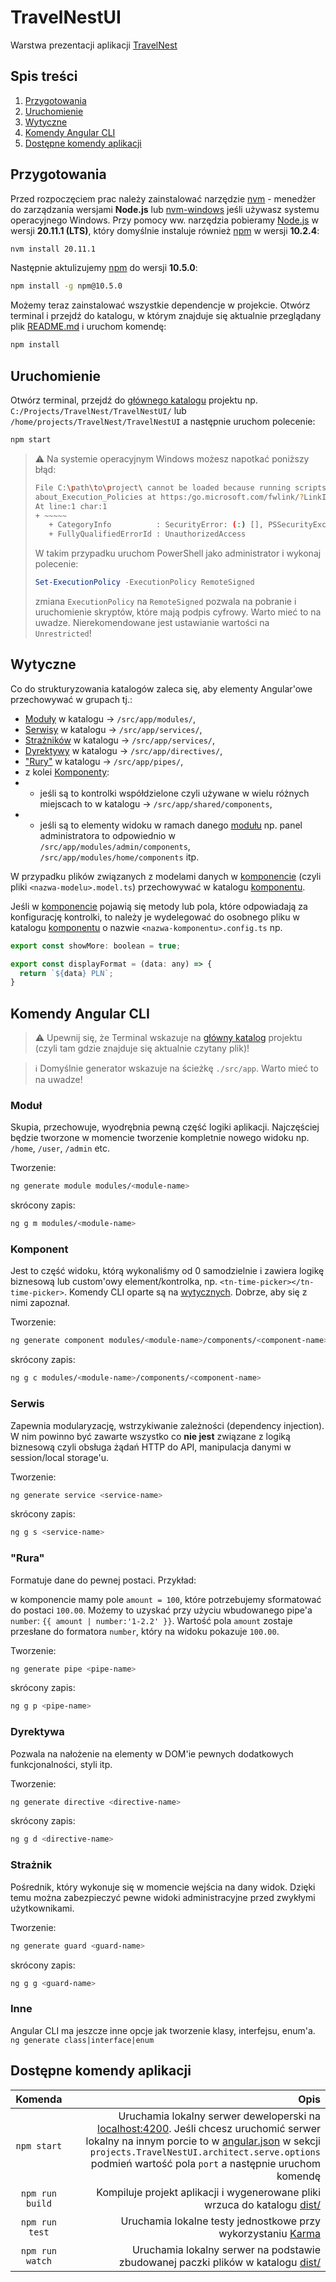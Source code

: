 # TravelNestUI
Warstwa prezentacji aplikacji [TravelNest](https://github.com/PLProjektKompetencyjny/PK_6IO1z_Projekt4)

## Spis treści
1. [Przygotowania](#przygotowania)
2. [Uruchomienie](#uruchomienie)
3. [Wytyczne](#wytyczne)
4. [Komendy Angular CLI](#komendy-angular-cli)
5. [Dostępne komendy aplikacji](#dostępne-komendy-aplikacji)

## Przygotowania
Przed rozpoczęciem prac należy zainstalować narzędzie [nvm](https://github.com/nvm-sh/nvm) - menedżer do zarządzania wersjami **Node.js** lub [nvm-windows](https://github.com/nvm-sh/nvm) jeśli używasz systemu operacyjnego Windows.
Przy pomocy ww. narzędzia pobieramy [Node.js](https://nodejs.org/en/download/) w wersji **20.11.1 (LTS)**, który domyślnie instaluje również [npm](https://www.npmjs.com/) w wersji **10.2.4**:
```bash
nvm install 20.11.1
```

Następnie aktulizujemy [npm](https://www.npmjs.com/) do wersji **10.5.0**:
```bash
npm install -g npm@10.5.0
```

Możemy teraz zainstalować wszystkie dependencje w projekcie. Otwórz terminal i przejdź do katalogu, w którym znajduje się aktualnie przeglądany plik [README.md](./README.md) i uruchom komendę:
```bash
npm install
```

## Uruchomienie
Otwórz terminal, przejdź do [głównego katalogu](./) projektu np. `C:/Projects/TravelNest/TravelNestUI/` lub `/home/projects/TravelNest/TravelNestUI` a następnie uruchom polecenie:
```bash
npm start
```

> :warning: Na systemie operacyjnym Windows możesz napotkać poniższy błąd:
>```bash
>File C:\path\to\project\ cannot be loaded because running scripts is disabled on this system. For more information, see 
>about_Execution_Policies at https:/go.microsoft.com/fwlink/?LinkID=135170.
>At line:1 char:1
>+ ~~~~~
>    + CategoryInfo          : SecurityError: (:) [], PSSecurityException
>    + FullyQualifiedErrorId : UnauthorizedAccess
>```
>W takim przypadku uruchom PowerShell jako administrator i wykonaj polecenie:
>```powershell
>Set-ExecutionPolicy -ExecutionPolicy RemoteSigned
>```
>zmiana `ExecutionPolicy` na `RemoteSigned` pozwala na pobranie i uruchomienie skryptów, które mają podpis cyfrowy. Warto mieć to na uwadze. Nierekomendowane jest ustawianie wartości na `Unrestricted`!

## Wytyczne
Co do strukturyzowania katalogów zaleca się, aby elementy Angular'owe przechowywać w grupach tj.:
- [Moduły](#moduł) w katalogu -> `/src/app/modules/`,
- [Serwisy](#serwis) w katalogu -> `/src/app/services/`,
- [Strażników](#strażnik) w katalogu -> `/src/app/services/`,
- [Dyrektywy](#dyrektywa) w katalogu -> `/src/app/directives/`,
- ["Rury"](#rura) w katalogu -> `/src/app/pipes/`,
- z kolei [Komponenty](#komponent):
- - jeśli są to kontrolki współdzielone czyli używane w wielu różnych miejscach to w katalogu -> `/src/app/shared/components`,
- - jeśli są to elementy widoku w ramach danego [modułu](#moduł) np. panel administratora to odpowiednio w `/src/app/modules/admin/components`, `/src/app/modules/home/components` itp.

W przypadku plików związanych z modelami danych w [komponencie](#komponent) (czyli pliki `<nazwa-modelu>.model.ts`) przechowywać w katalogu [komponentu](#komponent).

Jeśli w [komponencie](#komponent) pojawią się metody lub pola, które odpowiadają za konfigurację kontrolki, to należy je wydelegować do osobnego pliku w katalogu [komponentu](#komponent) o nazwie `<nazwa-komponentu>.config.ts` np.
```javascript
export const showMore: boolean = true;

export const displayFormat = (data: any) => {
  return `${data} PLN`;
}
```

## Komendy Angular CLI
> :warning: Upewnij się, że Terminal wskazuje na [główny katalog](./) projektu (czyli tam gdzie znajduje się aktualnie czytany plik)!

> :information_source: Domyślnie generator wskazuje na ścieżkę `./src/app`. Warto mieć to na uwadze!

### Moduł
Skupia, przechowuje, wyodrębnia pewną część logiki aplikacji. Najczęściej będzie tworzone w momencie tworzenie kompletnie nowego widoku np. `/home`, `/user`, `/admin` etc.

Tworzenie:
```bash
ng generate module modules/<module-name>
```
skrócony zapis:
```bash
ng g m modules/<module-name>
```

### Komponent
Jest to część widoku, którą wykonaliśmy od 0 samodzielnie i zawiera logikę biznesową lub custom'owy element/kontrolka, np. `<tn-time-picker></tn-time-picker>`.
Komendy CLI oparte są na [wytycznych](#wytyczne). Dobrze, aby się z nimi zapoznał.

Tworzenie:
```bash
ng generate component modules/<module-name>/components/<component-name>
```
skrócony zapis:
```bash
ng g c modules/<module-name>/components/<component-name>
```

### Serwis
Zapewnia modularyzację, wstrzykiwanie zależności (dependency injection). W nim powinno być zawarte wszystko co **nie jest** związane z logiką biznesową czyli obsługa żądań HTTP do API, manipulacja danymi w session/local storage'u.

Tworzenie:
```bash
ng generate service <service-name>
```
skrócony zapis:
```bash
ng g s <service-name>
```

### "Rura"
Formatuje dane do pewnej postaci. Przykład:

w komponencie mamy pole `amount = 100`,
które potrzebujemy sformatować do postaci `100.00`. Możemy to uzyskać przy użyciu wbudowanego pipe'a `number`:
`{{ amount | number:'1-2.2' }}`. Wartość pola `amount` zostaje przesłane do formatora `number`, który na widoku pokazuje `100.00`.

Tworzenie:
```bash
ng generate pipe <pipe-name>
```
skrócony zapis:
```bash
ng g p <pipe-name>
```

### Dyrektywa
Pozwala na nałożenie na elementy w DOM'ie pewnych dodatkowych funkcjonalności, styli itp.

Tworzenie:
```bash
ng generate directive <directive-name>
```
skrócony zapis:
```bash
ng g d <directive-name>
```

### Strażnik
Pośrednik, który wykonuje się w momencie wejścia na dany widok. Dzięki temu można zabezpieczyć pewne widoki administracyjne przed zwykłymi użytkownikami.

Tworzenie:
```bash
ng generate guard <guard-name>
```
skrócony zapis:
```bash
ng g g <guard-name>
```

### Inne
Angular CLI ma jeszcze inne opcje jak tworzenie klasy, interfejsu, enum'a.
`ng generate class|interface|enum`

## Dostępne komendy aplikacji
|  Komenda  | Opis |
|:--------:|------:|
| `npm start` | Uruchamia lokalny serwer deweloperski na [localhost:4200](http://localhost:4200). Jeśli chcesz uruchomić serwer lokalny na innym porcie to w [angular.json](/angular.json) w sekcji `projects.TravelNestUI.architect.serve.options` podmień wartość pola `port` a następnie uruchom komendę |
| `npm run build` | Kompiluje projekt aplikacji i wygenerowane pliki wrzuca do katalogu [dist/](dist/) |
| `npm run test` | Uruchamia lokalne testy jednostkowe przy wykorzystaniu [Karma](https://karma-runner.github.io) |
| `npm run watch` | Uruchamia lokalny serwer na podstawie zbudowanej paczki plików w katalogu [dist/](dist/) |
